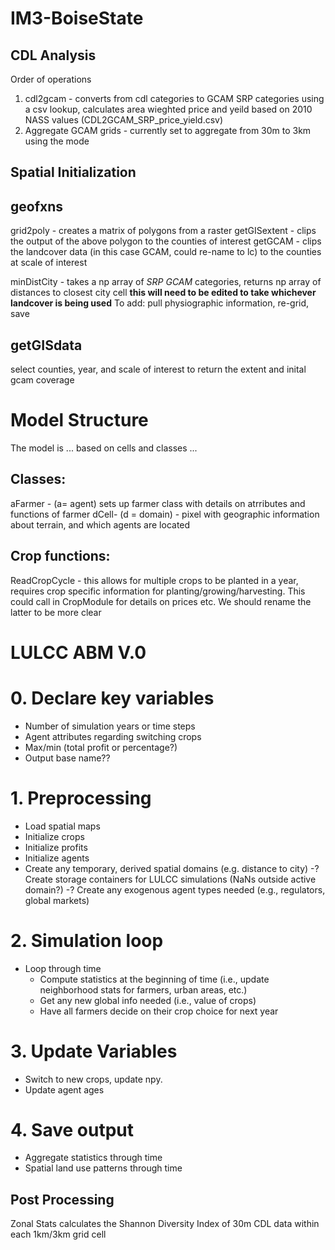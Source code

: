 # IM3-BoiseState

## CDL Analysis
Order of operations

1. cdl2gcam - converts from cdl categories to GCAM SRP categories using a csv lookup, calculates area wieghted price and yeild based on 2010 NASS values (CDL2GCAM_SRP_price_yield.csv)
2. Aggregate GCAM grids - currently set to aggregate from 30m to 3km using the mode

## Spatial Initialization

## geofxns
grid2poly - creates a matrix of polygons from a raster 
getGISextent - clips the output of the above polygon to the counties of interest
getGCAM - clips the landcover data (in this case GCAM, could re-name to lc) to the counties at scale of interest

minDistCity - takes a np array of *SRP GCAM* categories, returns np array of distances to closest city cell **this will need to be edited to take whichever landcover is being used**
To add: pull physiographic information, re-grid, save

## getGISdata 
select counties, year, and scale of interest to return the extent and inital gcam coverage


# Model Structure
The model is ... based on cells and classes ...

## Classes:
aFarmer - (a= agent) sets up farmer class with details on atrributes and functions of farmer 
dCell- (d = domain) - pixel with geographic information about terrain, and which agents are located

## Crop functions:
ReadCropCycle - this allows for multiple crops to be planted in a year, requires crop specific information for planting/growing/harvesting. This could call in CropModule for details on prices etc. We should rename the latter to be more clear

# LULCC ABM V.0

# 0. Declare key variables
  - Number of simulation years or time steps
  - Agent attributes regarding switching crops
  - Max/min (total profit or percentage?)
  - Output base name??

# 1. Preprocessing
  - Load spatial maps
  - Initialize crops
  - Initialize profits
  - Initialize agents
  - Create any temporary, derived spatial domains (e.g. distance to city)
  -? Create storage containers for LULCC simulations (NaNs outside active domain?)
  -? Create any exogenous agent types needed (e.g., regulators, global markets)

# 2. Simulation loop
  - Loop through time
     - Compute statistics at the beginning of time (i.e., update neighborhood stats for farmers, urban areas, etc.)
     - Get any new global info needed (i.e., value of crops)
     - Have all farmers decide on their crop choice for next year
    

# 3. Update Variables
   - Switch to new crops, update npy.
   - Update agent ages

# 4. Save output
   - Aggregate statistics through time
   - Spatial land use patterns through time 

## Post Processing

Zonal Stats calculates the Shannon Diversity Index of 30m CDL data within each 1km/3km grid cell
